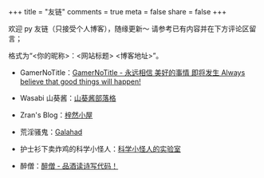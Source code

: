 +++
title = "友链"
comments = true
meta = false
share = false
+++

欢迎 py 友链（只接受个人博客），随缘更新～ 请参考已有内容并在下方评论区留言；

格式为“<你的昵称>：<网站标题> <博客地址>”。

- GamerNoTitle：[GamerNoTitle - 永远相信 美好的事情 即将发生 Always believe that good things will happen!](https://bili33.top/)

- Wasabi 山葵酱：[山葵酱部落格](https://wasabi.fun/)

- Zran's Blog：[梓然小屋](https://blog.zranl.cn/)

- 荒淫骚鬼：[Galahad](https://focus.expert/)

- 护士衫下卖炸鸡的科学小怪人：[科学小怪人的实验室](https://blog.vwert.com/)

- 醉僧：[醉僧 - 品酒读诗写代码！](https://zuiseng.com/)
